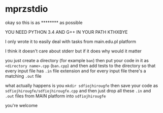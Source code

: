 # mprzstdio

okay so this is as ******** as possible

YOU NEED PYTHON 3.4 AND G++ IN YOUR PATH KTHXBYE

I only wrote it to easily deal with tasks from main.edu.pl platform

I think it doesn't care about stderr but if it does why would it matter

you just create a directory (for example `ban`) then put your code in it as `<directory name>.cpp` (`ban.cpp`) and then add tests to the directory so that every input file has `.in` file extension and for every input file there's a matching `.out` file

what actually happens is you `mkdir sdfiojhirougfe` then save your code as `sdfiojhirougfe/sdfiojhirougfe.cpp` and then just drop all these `.in` and `.out` files from MAIN platform into `sdfiojhirougfe`

you're welcome
